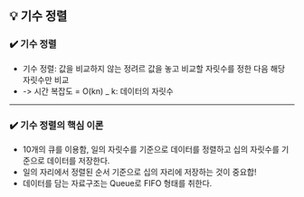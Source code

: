 ## 💡 기수 정렬

### ✔️ 기수 정렬
- 기수 정렬: 값을 비교하지 않는 정려르 값을 놓고 비교할 자릿수를 정한 다음 해당 자릿수만 비교
- -> 시간 복잡도 = O(kn) _ k: 데이터의 자릿수

***

### ✔️ 기수 정렬의 핵심 이론
- 10개의 큐를 이용함, 일의 자릿수를 기준으로 데이터를 정렬하고 십의 자릿수를 기준으로 데이터를 저장한다.
- 일의 자리에서 정렬된 순서 기준으로 십의 자리에 저장하는 것이 중요합!
- 데이터를 담는 자료구조는 Queue로 FIFO 형태를 취한다.
